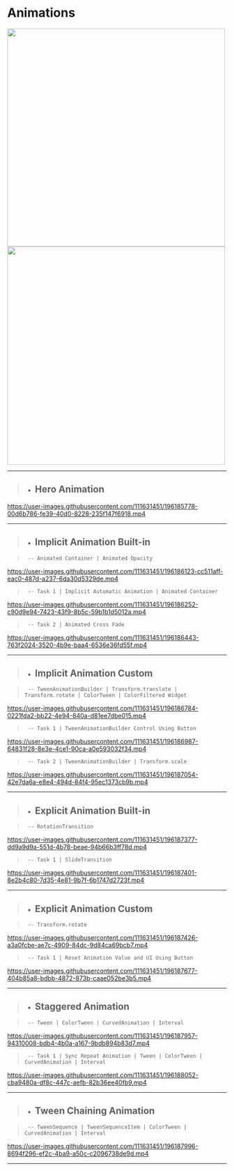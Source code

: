 # Animations 
<img src="https://user-images.githubusercontent.com/111631451/196176447-2bce18e5-a7ef-46e8-b447-db4c733aa200.png" style="height:500px"/>  <img src="https://user-images.githubusercontent.com/111631451/196176538-0defc976-a3fb-4bf0-9885-4f4edc0aff47.png" style="height:500px"/>  

---
> - ## Hero Animation
https://user-images.githubusercontent.com/111631451/196185778-00d6b786-fe39-40d0-8228-235f147f6918.mp4

---
> - ## Implicit Animation Built-in

>      -- Animated Container | Animated Opacity 
https://user-images.githubusercontent.com/111631451/196186123-cc511aff-eac0-487d-a237-6da30d5329de.mp4

>      -- Task 1 | Implicit Automatic Animation | Animated Container
https://user-images.githubusercontent.com/111631451/196186252-c90d9e94-7423-43f9-8b5c-59b1b1d5012a.mp4

>      -- Task 2 | Animated Cross Fade
https://user-images.githubusercontent.com/111631451/196186443-763f2024-3520-4b9e-baa4-6536e36fd55f.mp4

---
> - ## Implicit Animation Custom

>      -- TweenAnimationBuilder | Transform.translate | Transform.rotate | ColorTween | ColorFiltered Widget
https://user-images.githubusercontent.com/111631451/196186784-0221fda2-bb22-4e94-840a-d81ee7dbe015.mp4

>      -- Task 1 | TweenAnimationBuilder Control Using Button
https://user-images.githubusercontent.com/111631451/196186987-64831f28-8e3e-4ce1-90ca-a0e593032f34.mp4

>      -- Task 2 | TweenAnimationBuilder | Transform.scale
https://user-images.githubusercontent.com/111631451/196187054-42e7da6a-e8e4-494d-84f4-95ec1373cb9b.mp4

---
> - ## Explicit Animation Built-in

>      -- RotationTransition
https://user-images.githubusercontent.com/111631451/196187377-dd9a9d9a-551d-4b78-beae-94b66b3ff78d.mp4

>      -- Task 1 | SlideTransition
https://user-images.githubusercontent.com/111631451/196187401-8e2b4c80-7d35-4e81-9b7f-6b1747d2723f.mp4

---
> - ## Explicit Animation Custom

>      -- Transform.rotate
https://user-images.githubusercontent.com/111631451/196187426-a3a0fcbe-ae7c-4909-84dc-9d84ca69bcb7.mp4

>      -- Task 1 | Reset Animation Value and UI Using Button
https://user-images.githubusercontent.com/111631451/196187677-404b85a8-bdbb-4872-873b-caae052be3b5.mp4

---
> - ## Staggered Animation

>      -- Tween | ColorTween | CurvedAnimation | Interval
https://user-images.githubusercontent.com/111631451/196187957-94310008-bdb4-4b0a-a167-9bdb894b83d7.mp4

>      -- Task 1 | Sync Repeat Animation | Tween | ColorTween | CurvedAnimation | Interval
https://user-images.githubusercontent.com/111631451/196188052-cba9480a-df8c-447c-aefb-82b36ee40fb9.mp4

---
> - ## Tween Chaining Animation

>      -- TweenSequence | TweenSequenceItem | ColorTween | CurvedAnimation | Interval
https://user-images.githubusercontent.com/111631451/196187996-8694f296-ef2c-4ba9-a50c-c2096738de9d.mp4

---

